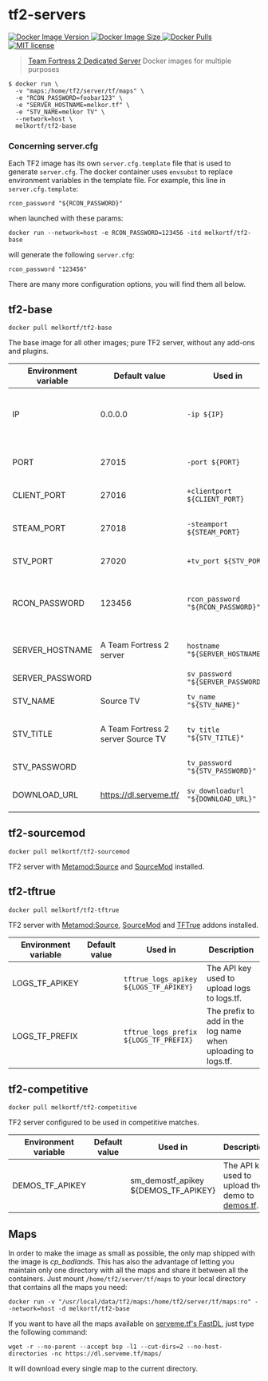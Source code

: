 # tf2-servers

<p>
  <a href="https://hub.docker.com/repository/docker/melkortf/tf2-base">
    <img alt="Docker Image Version" src="https://img.shields.io/docker/v/melkortf/tf2-base/latest">
  </a>
  <a href="https://hub.docker.com/repository/docker/melkortf/tf2-base">
    <img alt="Docker Image Size" src="https://img.shields.io/docker/image-size/melkortf/tf2-base/latest">
  </a>
  <a href="https://hub.docker.com/repository/docker/melkortf/tf2-base">
    <img alt="Docker Pulls" src="https://img.shields.io/docker/pulls/melkortf/tf2-base" />
  </a>
  <a href="https://opensource.org/licenses/MIT">
    <img src="https://img.shields.io/badge/License-MIT-yellow.svg" alt="MIT license">
  </a>
</p>

> [Team Fortress 2 Dedicated Server](https://wiki.teamfortress.com/wiki/Linux_dedicated_server) Docker images for multiple purposes


```
$ docker run \
  -v "maps:/home/tf2/server/tf/maps" \
  -e "RCON_PASSWORD=foobar123" \
  -e "SERVER_HOSTNAME=melkor.tf" \
  -e "STV_NAME=melkor TV" \
  --network=host \
  melkortf/tf2-base
```

### Concerning server.cfg

Each TF2 image has its own `server.cfg.template` file that is used to generate `server.cfg`. The docker container
uses `envsubst` to replace environment variables in the template file.
For example, this line in `server.cfg.template`:
```
rcon_password "${RCON_PASSWORD}"
```

when launched with these params:
```
docker run --network=host -e RCON_PASSWORD=123456 -itd melkortf/tf2-base
```
will generate the following `server.cfg`:
```
rcon_password "123456"
```

There are many more configuration options, you will find them all below.


## tf2-base

```
docker pull melkortf/tf2-base
```

The base image for all other images; pure TF2 server, without any add-ons and plugins.

Environment variable | Default value | Used in | Description
-------------------- | ------------- | ------- | -----------
IP                   | 0.0.0.0       | `-ip ${IP}` | Specifies the address to use for the bind(2) syscall.
PORT                 | 27015         | `-port ${PORT}` | The port which the server will run on.
CLIENT_PORT          | 27016         | `+clientport ${CLIENT_PORT}` | The client port.
STEAM_PORT           | 27018         | `-steamport ${STEAM_PORT}` | Master server updater port.
STV_PORT             | 27020         | `+tv_port ${STV_PORT}` | SourceTV port.
RCON_PASSWORD        | 123456        | `rcon_password "${RCON_PASSWORD}"` | The RCON passowrd (change this in your `docker run` invocation).
SERVER_HOSTNAME      | A Team Fortress 2 server | `hostname "${SERVER_HOSTNAME}"` | The game server hostname.
SERVER_PASSWORD      |               | `sv_password "${SERVER_PASSWORD}"` | The server password.
STV_NAME             | Source TV     | `tv_name "${STV_NAME}"` | SourceTV host name.
STV_TITLE            | A Team Fortress 2 server Source TV | `tv_title "${STV_TITLE}"` | Title for the SourceTV spectator UI.
STV_PASSWORD         |               | `tv_password "${STV_PASSWORD}"` | SourceTV password.
DOWNLOAD_URL         | https://dl.serveme.tf/ | `sv_downloadurl "${DOWNLOAD_URL}"` | Download URL for the [FastDL](https://developer.valvesoftware.com/wiki/Sv_downloadurl).


## tf2-sourcemod

```
docker pull melkortf/tf2-sourcemod
```

TF2 server with [Metamod:Source](https://www.sourcemm.net/) and [SourceMod](https://www.sourcemod.net/) installed.


## tf2-tftrue

```
docker pull melkortf/tf2-tftrue
```

TF2 server with [Metamod:Source](https://www.sourcemm.net/), [SourceMod](https://www.sourcemod.net/) and [TFTrue](https://tftrue.esport-tools.net/) addons installed.

Environment variable | Default value | Used in | Description
-------------------- | ------------- | ------- | -----------
LOGS_TF_APIKEY       |               | `tftrue_logs_apikey ${LOGS_TF_APIKEY}` | The API key used to upload logs to logs.tf.
LOGS_TF_PREFIX       |               | `tftrue_logs_prefix ${LOGS_TF_PREFIX}` | The prefix to add in the log name when uploading to logs.tf.


## tf2-competitive

```
docker pull melkortf/tf2-competitive
```

TF2 server configured to be used in competitive matches.

Environment variable | Default value | Used in | Description
-------------------- | ------------- | ------- | -----------
DEMOS_TF_APIKEY      |               | sm_demostf_apikey ${DEMOS_TF_APIKEY} | The API key used to upload the demo to [demos.tf](https://demos.tf/).


## Maps

In order to make the image as small as possible, the only map shipped with the image is _cp_badlands_. This has also the advantage of letting you maintain only one directory
with all the maps and share it between all the containers. Just mount `/home/tf2/server/tf/maps` to your local directory that contains all the maps you need:

```
docker run -v "/usr/local/data/tf2/maps:/home/tf2/server/tf/maps:ro" --network=host -d melkortf/tf2-base
```

If you want to have all the maps available on [serveme.tf's FastDL](https://dl.serveme.tf/maps/), just type the following command:

```
wget -r --no-parent --accept bsp -l1 --cut-dirs=2 --no-host-directories -nc https://dl.serveme.tf/maps/
```

It will download every single map to the current directory.
